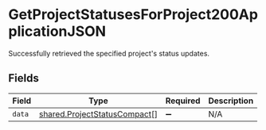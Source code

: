 # GetProjectStatusesForProject200ApplicationJSON

Successfully retrieved the specified project's status updates.


## Fields

| Field                                                                        | Type                                                                         | Required                                                                     | Description                                                                  |
| ---------------------------------------------------------------------------- | ---------------------------------------------------------------------------- | ---------------------------------------------------------------------------- | ---------------------------------------------------------------------------- |
| `data`                                                                       | [shared.ProjectStatusCompact](../../models/shared/projectstatuscompact.md)[] | :heavy_minus_sign:                                                           | N/A                                                                          |